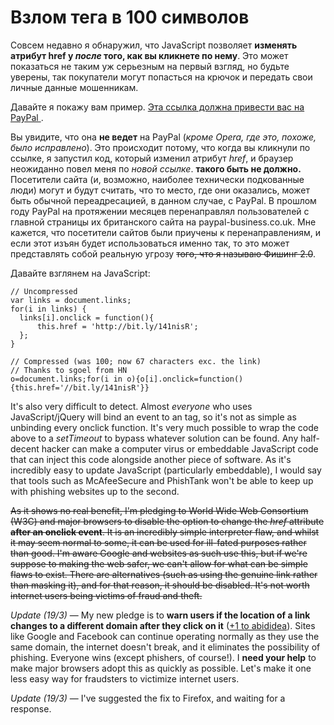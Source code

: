 # Взлом тега <a> в 100 символов

Совсем недавно я обнаружил, что JavaScript позволяет **изменять атрибут href у 
<a> *после* того, как вы кликнете по нему**. Это может показаться не таким уж 
серьезным на первый взгляд, но будьте уверены, так покупатели могут попасться 
на крючок и передать свои личные данные мошенникам.

Давайте я покажу вам пример.
<a href="http://www.paypal.co.uk/" onclick="this.href='http://bit.ly/141nisR'">
  Эта ссылка должна привести вас на PayPal
</a>.

Вы увидите, что она **не ведет** на PayPal (*кроме Opera, где это, похоже, было 
исправлено*). Это происходит потому, что когда вы кликнули по ссылке, я 
запустил код, который изменил атрибут *href*, и браузер неожиданно повел меня 
по *новой ссылке*. **такого быть не должно.** Посетители сайта (и, возможно, 
наиболее технически подкованные люди) могут и будут считать, что то место, где 
они оказались, может быть обычной переадресацией, в данном случае, с PayPal. В 
прошлом году PayPal на протяжении месяцев перенаправлял пользователей с главной 
страницы их британского сайта на paypal-business.co.uk. Мне кажется, что 
посетители сайтов были приучены к перенаправлениям, и если этот изъян будет 
использоваться именно так, то это может представлять собой реальную угрозу 
<s>того, что я называю Фишинг 2.0</s>.

Давайте взглянем на JavaScript:

    // Uncompressed
    var links = document.links;
    for(i in links) {
      links[i].onclick = function(){
          this.href = 'http://bit.ly/141nisR';
      };
    }

    // Compressed (was 100; now 67 characters exc. the link)
    // Thanks to sgoel from HN
    o=document.links;for(i in o){o[i].onclick=function(){this.href='//bit.ly/141nisR'}}

It's also very difficult to detect. Almost *everyone* who uses 
JavaScript/jQuery will bind an event to an <a> tag, so it's not as simple 
as unbinding every <a> onclick function. It's very much possible to wrap the 
code above to a *setTimeout* to bypass whatever solution can be found. Any 
half-decent hacker can make a computer virus or embeddable JavaScript code that 
can inject this code alongside another piece of software. As it's incredibly 
easy to update JavaScript (particularly embeddable), I would say that tools 
such as McAfeeSecure and PhishTank won't be able to keep up with phishing 
websites up to the second.

<s>As it shows no real benefit, I'm pledging to World Wide Web Consortium (W3C) 
  and major browsers to disable the option to change the *href* attribute 
  **after an onclick event**. It is an incredibly simple interpreter flaw, and 
  whilst it may seem normal to some, it can be used for ill-fated purposes 
  rather than good. I'm aware Google and websites as such use this, but if 
  we're suppose to making the web safer, we can't allow for what can be simple 
  flaws to exist. There are alternatives (such as using the genuine link rather 
  than masking it), and for that reason, it should be disabled. It's not worth 
  internet users being victims of fraud and theft.</s>

*Update (19/3)* — My new pledge is to **warn users if the location of a link 
changes to a different domain after they click on it** ([+1 to abididea][1]). 
Sites like Google and Facebook can continue operating normally as they use the 
same domain, the internet doesn't break, and it eliminates the possibility of 
phishing. Everyone wins (except phishers, of course!). I **need your help** to 
make major browsers adopt this as quickly as possible. Let's make it one less 
easy way for fraudsters to victimize internet users.

*Update (19/3)* — I've suggested the fix to Firefox, and waiting for a response.

[1]: http://www.reddit.com/user/abadidea
